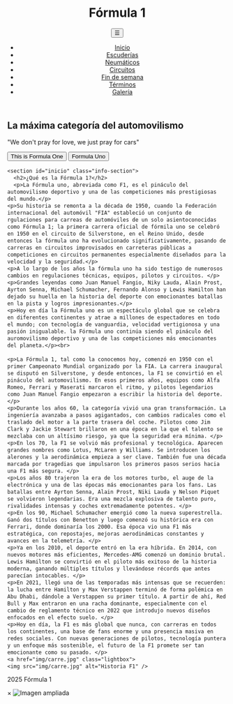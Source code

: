 <!DOCTYPE html>
<html lang="es">
<head>
  <meta name="viewport" content="width=device-width, initial-scale=1.0">

  <meta charset="UTF-8" />
  <title>Inicio</title>
  <link rel="stylesheet" href="inicio.css" />
</head>
<body>
  <header>
  <h1>Fórmula 1</h1>
  
  <button class="menu-toggle" aria-label="Abrir menú">&#9776;</button>

  <nav class="nav-menu">
    <ul>
      <li><a href="index.html" class="active">Inicio</a></li>
      <li><a href="escuderias.html">Escuderías</a></li>
      <li><a href="neumaticos.html">Neumáticos</a></li>
      <li><a href="circuitos.html">Circuitos</a></li>
      <li><a href="carrera.html">Fin de semana</a></li>
      <li><a href="terminos.html">Términos</a></li>
      <li><a href="galeria.html">Galería</a></li>
    </ul>
  </nav>
</header>


  <main>
    <section class="hero">
      <h2>La máxima categoría del automovilismo</h2>
      <p>"We don't pray for love, we just pray for cars"</p>
      <button onclick="verVideo()">This is Formula One</button>
      <button onclick="window.open('https://www.formula1.com', '_blank')">Formula Uno</button>
    </section>

    <section id="inicio" class="info-section">
      <h2>¿Qué es la Fórmula 1?</h2>
      <p>La Fórmula uno, abreviada como F1, es el pináculo del automovilismo deportivo y una de las competiciones más prestigiosas del mundo.</p>
    <p>Su historia se remonta a la década de 1950, cuando la Federación internacional del automóvil "FIA" estableció un conjunto de rgulaciones para carreas de automóviles de un solo asientoconocidas como Fórmula 1; la primera carrera oficial de fórmila uno se celebró en 1950 en el circuito de Silverstone, en el Reino Unido, desde entonces la fórmula uno ha evolucionado significativamente, pasando de carreras en circuitos improvisados en carreteras públicas a competiciones en circuitos permanentes especialmente diseñados para la velocidad y la seguridad.</p>
    <p>A lo largo de los años la fórmula uno ha sido testigo de numerosos cambios en regulaciones técnicas, equipos, pilotos y circuitos. </p>
    <p>Grandes leyendas como Juan Manuel Fangio, Niky Lauda, Alain Prost, Ayrton Senna, Michael Schumacher, Fernando Alonso y Lewis Hamilton han dejado su huella en la historia del deporte con emocionantes batallas en la pista y logros impresionantes.</p>
    <p>Hoy en día la Fórmula uno es un espectáculo global que se celebra en diferentes continentes y atrae a millones de espectadores en todo el mundo; con tecnología de vanguardia, velocidad vertigionosa y una pasión inigualable. la Fórmula uno continúa siendo el pináculo del auromovilismo deportivo y una de las competiciones más emocionantes del planeta.</p><br>

    <p>La Fórmula 1, tal como la conocemos hoy, comenzó en 1950 con el primer Campeonato Mundial organizado por la FIA. La carrera inaugural se disputó en Silverstone, y desde entonces, la F1 se convirtió en el pináculo del automovilismo. En esos primeros años, equipos como Alfa Romeo, Ferrari y Maserati marcaron el ritmo, y pilotos legendarios como Juan Manuel Fangio empezaron a escribir la historia del deporte.</p>
    <p>Durante los años 60, la categoría vivió una gran transformación. La ingeniería avanzaba a pasos agigantados, con cambios radicales como el traslado del motor a la parte trasera del coche. Pilotos como Jim Clark y Jackie Stewart brillaron en una época en la que el talento se mezclaba con un altísimo riesgo, ya que la seguridad era mínima. </p>
    <p>En los 70, la F1 se volvió más profesional y tecnológica. Aparecen grandes nombres como Lotus, McLaren y Williams. Se introducen los alerones y la aerodinámica empieza a ser clave. También fue una década marcada por tragedias que impulsaron los primeros pasos serios hacia una F1 más segura. </p>
    <p>Los años 80 trajeron la era de los motores turbo, el auge de la electrónica y una de las épocas más emocionantes para los fans. Las batallas entre Ayrton Senna, Alain Prost, Niki Lauda y Nelson Piquet se volvieron legendarias. Era una mezcla explosiva de talento puro, rivalidades intensas y coches extremadamente potentes. </p>
    <p>En los 90, Michael Schumacher emergió como la nueva superestrella. Ganó dos títulos con Benetton y luego comenzó su histórica era con Ferrari, donde dominaría los 2000. Esa época vio una F1 más estratégica, con repostajes, mejoras aerodinámicas constantes y avances en la telemetría. </p>
    <p>Ya en los 2010, el deporte entró en la era híbrida. En 2014, con nuevos motores más eficientes, Mercedes-AMG comenzó un dominio brutal. Lewis Hamilton se convirtió en el piloto más exitoso de la historia moderna, ganando múltiples títulos y llevándose récords que antes parecían intocables. </p>
    <p>En 2021, llegó una de las temporadas más intensas que se recuerden: la lucha entre Hamilton y Max Verstappen terminó de forma polémica en Abu Dhabi, dándole a Verstappen su primer título. A partir de ahí, Red Bull y Max entraron en una racha dominante, especialmente con el cambio de reglamento técnico en 2022 que introdujo nuevos diseños enfocados en el efecto suelo. </p>
    <p>Hoy en día, la F1 es más global que nunca, con carreras en todos los continentes, una base de fans enorme y una presencia masiva en redes sociales. Con nuevas generaciones de pilotos, tecnología puntera y un enfoque más sostenible, el futuro de la F1 promete ser tan emocionante como su pasado. </p>
    <a href="img/carre.jpg" class="lightbox">
    <img src="img/carre.jpg" alt="Historia F1" />
  </a>
    </section>
  </main>

  <script>
    function verVideo() {
      window.open("https://youtu.be/mdnF9R-Bzpg?si=OdddxKuoLWVpuyvQ", "_blank");
    }
  </script>
  
  <footer>
    <p>2025 Fórmula 1</p>
  </footer>

<div id="lightbox-container" class="hidden">
  <span id="close-lightbox">&times;</span>
  <img id="lightbox-image" src="" alt="Imagen ampliada" />
</div>

<script src="galeria.js"></script>

<script>
  const toggleBtn = document.querySelector('.menu-toggle');
  const navMenu = document.querySelector('.nav-menu');

  toggleBtn.addEventListener('click', (e) => {
    e.stopPropagation(); // Evita que el clic en el botón cierre el menú inmediatamente
    navMenu.classList.toggle('open');
  });

  document.addEventListener('click', (e) => {
    if (
      navMenu.classList.contains('open') &&
      !navMenu.contains(e.target) &&
      !toggleBtn.contains(e.target)
    ) {
      navMenu.classList.remove('open');
    }
  });
</script>



</body>
</html>
